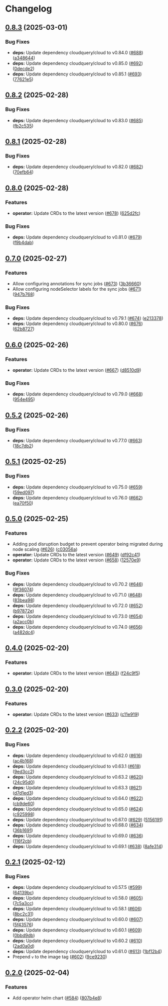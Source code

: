 # Changelog

## [0.8.3](https://github.com/cloudquery/helm-charts/compare/operator-0.8.2...operator-0.8.3) (2025-03-01)


### Bug Fixes

* **deps:** Update dependency cloudquery/cloud to v0.84.0 ([#688](https://github.com/cloudquery/helm-charts/issues/688)) ([a348644](https://github.com/cloudquery/helm-charts/commit/a348644802b910b694fb4cf5f3ba4585a03f74d3))
* **deps:** Update dependency cloudquery/cloud to v0.85.0 ([#692](https://github.com/cloudquery/helm-charts/issues/692)) ([0decde2](https://github.com/cloudquery/helm-charts/commit/0decde27a76315c6c2386aaccab1f261cd8c223b))
* **deps:** Update dependency cloudquery/cloud to v0.85.1 ([#693](https://github.com/cloudquery/helm-charts/issues/693)) ([77621e5](https://github.com/cloudquery/helm-charts/commit/77621e527f3338ef5172a5827f9189bd2d35c57b))

## [0.8.2](https://github.com/cloudquery/helm-charts/compare/operator-0.8.1...operator-0.8.2) (2025-02-28)


### Bug Fixes

* **deps:** Update dependency cloudquery/cloud to v0.83.0 ([#685](https://github.com/cloudquery/helm-charts/issues/685)) ([fb2c535](https://github.com/cloudquery/helm-charts/commit/fb2c535326d97ae0d1187ef8ccf3017b0a33a4a8))

## [0.8.1](https://github.com/cloudquery/helm-charts/compare/operator-0.8.0...operator-0.8.1) (2025-02-28)


### Bug Fixes

* **deps:** Update dependency cloudquery/cloud to v0.82.0 ([#682](https://github.com/cloudquery/helm-charts/issues/682)) ([70efb64](https://github.com/cloudquery/helm-charts/commit/70efb6453de38dc65d5ac31569f6c7b1a8eee815))

## [0.8.0](https://github.com/cloudquery/helm-charts/compare/operator-0.7.0...operator-0.8.0) (2025-02-28)


### Features

* **operator:** Update CRDs to the latest version ([#678](https://github.com/cloudquery/helm-charts/issues/678)) ([625d2fc](https://github.com/cloudquery/helm-charts/commit/625d2fcbcb824aabd52aa4150053deeb859080c2))


### Bug Fixes

* **deps:** Update dependency cloudquery/cloud to v0.81.0 ([#679](https://github.com/cloudquery/helm-charts/issues/679)) ([f9b4dab](https://github.com/cloudquery/helm-charts/commit/f9b4dab508b77cbb600a382777fbfb7e3e53b575))

## [0.7.0](https://github.com/cloudquery/helm-charts/compare/operator-0.6.0...operator-0.7.0) (2025-02-27)


### Features

* Allow configuring annotations for sync jobs ([#673](https://github.com/cloudquery/helm-charts/issues/673)) ([3b36660](https://github.com/cloudquery/helm-charts/commit/3b366600a5e494b0aac995c95387c4896b03a4a7))
* Allow configuring nodeSelector labels for the sync jobs ([#671](https://github.com/cloudquery/helm-charts/issues/671)) ([947b768](https://github.com/cloudquery/helm-charts/commit/947b768485b4a5cf9fe0dce597ded24fab6d2afe))


### Bug Fixes

* **deps:** Update dependency cloudquery/cloud to v0.79.1 ([#674](https://github.com/cloudquery/helm-charts/issues/674)) ([e213378](https://github.com/cloudquery/helm-charts/commit/e213378dfe43e71f18b1ac0677a64009512e5b0f))
* **deps:** Update dependency cloudquery/cloud to v0.80.0 ([#676](https://github.com/cloudquery/helm-charts/issues/676)) ([62b8727](https://github.com/cloudquery/helm-charts/commit/62b87271c9aa50adcc323952daa6cd21173f6a54))

## [0.6.0](https://github.com/cloudquery/helm-charts/compare/operator-0.5.2...operator-0.6.0) (2025-02-26)


### Features

* **operator:** Update CRDs to the latest version ([#667](https://github.com/cloudquery/helm-charts/issues/667)) ([d8510d9](https://github.com/cloudquery/helm-charts/commit/d8510d9bf6b1eb81a8ce8b98402e23efb52e98d3))


### Bug Fixes

* **deps:** Update dependency cloudquery/cloud to v0.79.0 ([#668](https://github.com/cloudquery/helm-charts/issues/668)) ([954e495](https://github.com/cloudquery/helm-charts/commit/954e4952e327fa1bdfbf5517095a914c8807abf3))

## [0.5.2](https://github.com/cloudquery/helm-charts/compare/operator-0.5.1...operator-0.5.2) (2025-02-26)


### Bug Fixes

* **deps:** Update dependency cloudquery/cloud to v0.77.0 ([#663](https://github.com/cloudquery/helm-charts/issues/663)) ([18c7db2](https://github.com/cloudquery/helm-charts/commit/18c7db2dc4322b30c30199507b5053d49864974e))

## [0.5.1](https://github.com/cloudquery/helm-charts/compare/operator-0.5.0...operator-0.5.1) (2025-02-25)


### Bug Fixes

* **deps:** Update dependency cloudquery/cloud to v0.75.0 ([#659](https://github.com/cloudquery/helm-charts/issues/659)) ([59ed097](https://github.com/cloudquery/helm-charts/commit/59ed09750ab754ce86a20880ae978cbd35c6623a))
* **deps:** Update dependency cloudquery/cloud to v0.76.0 ([#662](https://github.com/cloudquery/helm-charts/issues/662)) ([ea70f50](https://github.com/cloudquery/helm-charts/commit/ea70f50f683b8ec1dd8cdcc5d400365132aa25b7))

## [0.5.0](https://github.com/cloudquery/helm-charts/compare/operator-0.4.0...operator-0.5.0) (2025-02-25)


### Features

* Adding pod disruption budget to prevent operator being migrated during node scaling ([#626](https://github.com/cloudquery/helm-charts/issues/626)) ([c03056a](https://github.com/cloudquery/helm-charts/commit/c03056a2b27c077daf4d26ec5e14a087cb7a94ae))
* **operator:** Update CRDs to the latest version ([#649](https://github.com/cloudquery/helm-charts/issues/649)) ([df92c41](https://github.com/cloudquery/helm-charts/commit/df92c411a827eb6384c7fdce8d42f1965f4a7f49))
* **operator:** Update CRDs to the latest version ([#658](https://github.com/cloudquery/helm-charts/issues/658)) ([12570e9](https://github.com/cloudquery/helm-charts/commit/12570e9c2bf4a67632adcb9e42de37355da025ab))


### Bug Fixes

* **deps:** Update dependency cloudquery/cloud to v0.70.2 ([#646](https://github.com/cloudquery/helm-charts/issues/646)) ([9f36074](https://github.com/cloudquery/helm-charts/commit/9f3607406ec20b370d0152c2699fdc9cfef981e1))
* **deps:** Update dependency cloudquery/cloud to v0.71.0 ([#648](https://github.com/cloudquery/helm-charts/issues/648)) ([83bea98](https://github.com/cloudquery/helm-charts/commit/83bea982a320215829b2586117a51b1ba1dcba56))
* **deps:** Update dependency cloudquery/cloud to v0.72.0 ([#652](https://github.com/cloudquery/helm-charts/issues/652)) ([b97872e](https://github.com/cloudquery/helm-charts/commit/b97872e6559f592c6b687d72802516f5dcd9f0af))
* **deps:** Update dependency cloudquery/cloud to v0.73.0 ([#654](https://github.com/cloudquery/helm-charts/issues/654)) ([a2acc0b](https://github.com/cloudquery/helm-charts/commit/a2acc0b51af82bd4945b46c175fbbd08961e73e2))
* **deps:** Update dependency cloudquery/cloud to v0.74.0 ([#656](https://github.com/cloudquery/helm-charts/issues/656)) ([a482dc4](https://github.com/cloudquery/helm-charts/commit/a482dc40e18fc0720eeccb8c5d859f977b89f0b5))

## [0.4.0](https://github.com/cloudquery/helm-charts/compare/operator-0.3.0...operator-0.4.0) (2025-02-20)


### Features

* **operator:** Update CRDs to the latest version ([#643](https://github.com/cloudquery/helm-charts/issues/643)) ([f24c9f5](https://github.com/cloudquery/helm-charts/commit/f24c9f5ed16c592a35022f45f7028ea18baaded0))

## [0.3.0](https://github.com/cloudquery/helm-charts/compare/operator-0.2.2...operator-0.3.0) (2025-02-20)


### Features

* **operator:** Update CRDs to the latest version ([#633](https://github.com/cloudquery/helm-charts/issues/633)) ([c11e919](https://github.com/cloudquery/helm-charts/commit/c11e9191286668cde688c68f2ef2e1686391b837))

## [0.2.2](https://github.com/cloudquery/helm-charts/compare/operator-0.2.1...operator-0.2.2) (2025-02-20)


### Bug Fixes

* **deps:** Update dependency cloudquery/cloud to v0.62.0 ([#616](https://github.com/cloudquery/helm-charts/issues/616)) ([ac4b168](https://github.com/cloudquery/helm-charts/commit/ac4b168f9e2d368ba1bcb43b2d45ae6bcd25cf3c))
* **deps:** Update dependency cloudquery/cloud to v0.63.1 ([#618](https://github.com/cloudquery/helm-charts/issues/618)) ([9ed3cc2](https://github.com/cloudquery/helm-charts/commit/9ed3cc2f5f8ac0d631b7e0366ec574f3d06367f2))
* **deps:** Update dependency cloudquery/cloud to v0.63.2 ([#620](https://github.com/cloudquery/helm-charts/issues/620)) ([24c95d0](https://github.com/cloudquery/helm-charts/commit/24c95d0f9cc5e3177ced7e1fd5b0546000ee7fbf))
* **deps:** Update dependency cloudquery/cloud to v0.63.3 ([#621](https://github.com/cloudquery/helm-charts/issues/621)) ([d7d1ed3](https://github.com/cloudquery/helm-charts/commit/d7d1ed3798a4c89150fe4268e7e9d13669a9c903))
* **deps:** Update dependency cloudquery/cloud to v0.64.0 ([#622](https://github.com/cloudquery/helm-charts/issues/622)) ([cb9de60](https://github.com/cloudquery/helm-charts/commit/cb9de60e00726f3ee0ad8eb9df67ee658f6b064d))
* **deps:** Update dependency cloudquery/cloud to v0.65.0 ([#624](https://github.com/cloudquery/helm-charts/issues/624)) ([c925998](https://github.com/cloudquery/helm-charts/commit/c9259983a0982ec0457afd17f4aa62d7e22cb503))
* **deps:** Update dependency cloudquery/cloud to v0.67.0 ([#629](https://github.com/cloudquery/helm-charts/issues/629)) ([5156191](https://github.com/cloudquery/helm-charts/commit/51561914d7c49b407de714e41fda7e46e3658966))
* **deps:** Update dependency cloudquery/cloud to v0.68.0 ([#634](https://github.com/cloudquery/helm-charts/issues/634)) ([36b1691](https://github.com/cloudquery/helm-charts/commit/36b16913c2392f59dc85b0f260521df141afaed7))
* **deps:** Update dependency cloudquery/cloud to v0.69.0 ([#636](https://github.com/cloudquery/helm-charts/issues/636)) ([116f2cb](https://github.com/cloudquery/helm-charts/commit/116f2cbfd56191eaaa5ac80d232a7795d626d229))
* **deps:** Update dependency cloudquery/cloud to v0.69.1 ([#638](https://github.com/cloudquery/helm-charts/issues/638)) ([8afe314](https://github.com/cloudquery/helm-charts/commit/8afe314a1449f57e5d92642883bfcea254efa8dc))

## [0.2.1](https://github.com/cloudquery/helm-charts/compare/operator-0.2.0...operator-0.2.1) (2025-02-12)


### Bug Fixes

* **deps:** Update dependency cloudquery/cloud to v0.57.5 ([#599](https://github.com/cloudquery/helm-charts/issues/599)) ([64139bc](https://github.com/cloudquery/helm-charts/commit/64139bc5232a6f5483748fcf04fbc732be28e866))
* **deps:** Update dependency cloudquery/cloud to v0.58.0 ([#605](https://github.com/cloudquery/helm-charts/issues/605)) ([7c5a3cc](https://github.com/cloudquery/helm-charts/commit/7c5a3cc6fc5a20e3bd7327bb6e252fdaea643859))
* **deps:** Update dependency cloudquery/cloud to v0.58.1 ([#606](https://github.com/cloudquery/helm-charts/issues/606)) ([8bc2c31](https://github.com/cloudquery/helm-charts/commit/8bc2c31abb56a92276575ce0a3e9d64575bcf383))
* **deps:** Update dependency cloudquery/cloud to v0.60.0 ([#607](https://github.com/cloudquery/helm-charts/issues/607)) ([5f43576](https://github.com/cloudquery/helm-charts/commit/5f43576b434076adfc222a5bda6b7bf8daaa2894))
* **deps:** Update dependency cloudquery/cloud to v0.60.1 ([#609](https://github.com/cloudquery/helm-charts/issues/609)) ([0bbd9db](https://github.com/cloudquery/helm-charts/commit/0bbd9db8c5093660698d43dabd76333b4e16f326))
* **deps:** Update dependency cloudquery/cloud to v0.60.2 ([#610](https://github.com/cloudquery/helm-charts/issues/610)) ([2ad0a0d](https://github.com/cloudquery/helm-charts/commit/2ad0a0d46e308a12c0e1954bd51512d4fec5de88))
* **deps:** Update dependency cloudquery/cloud to v0.61.0 ([#613](https://github.com/cloudquery/helm-charts/issues/613)) ([1bf12b4](https://github.com/cloudquery/helm-charts/commit/1bf12b49caf38482e97b5f1d01ca086e9954705f))
* Prepend `v` to the image tag ([#602](https://github.com/cloudquery/helm-charts/issues/602)) ([9ce9230](https://github.com/cloudquery/helm-charts/commit/9ce923093557dfa093bf601c030a77a59c06ceea))

## [0.2.0](https://github.com/cloudquery/helm-charts/compare/operator-0.1.0...operator-0.2.0) (2025-02-04)


### Features

* Add operator helm chart ([#584](https://github.com/cloudquery/helm-charts/issues/584)) ([807b4e8](https://github.com/cloudquery/helm-charts/commit/807b4e87a59fab416b098f4f079ea9f484fe4949))
